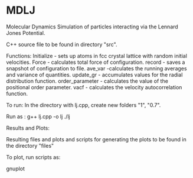 # MDLJ
Molecular Dynamics Simulation of particles interacting via the Lennard Jones Potential.

C++ source file to be found in directory "src".

Functions:
Initialize - sets up atoms in fcc crystal lattice with random initial velocities.
Force - calculates total force of configuration.
record - saves a snapshot of configuration to file.
ave_var -calculates the running averages and variance of quantities.
update_gr - accumulates values for the radial distribution function.
order_parameter - calculates the value of the positional order parameter.
vacf - calculates the velocity autocorrelation function.  

To run:
In the directory with lj.cpp, create new folders "1", "0.7".

Run as :
g++ lj.cpp -o lj
./lj


Results and Plots:

Resulting files and plots and scripts for generating the plots to be found in the directory "files"

To plot, run scripts as:

gnuplot <script-filename>

